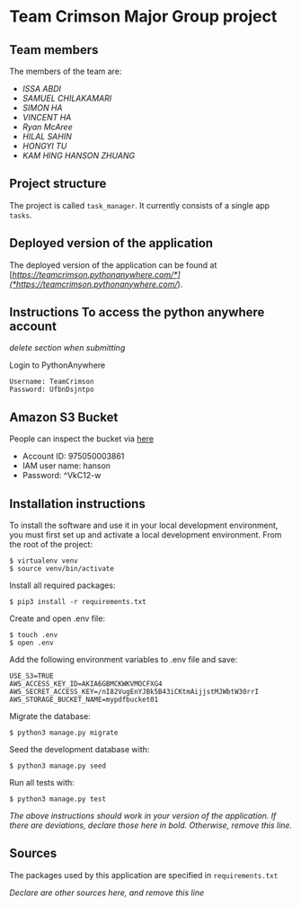 # Team Crimson Major Group project

## Team members
The members of the team are:
- *ISSA ABDI*
- *SAMUEL CHILAKAMARI*
- *SIMON HA*
- *VINCENT HA*
- *Ryan McAree*
- *HILAL SAHIN*
- *HONGYI TU*
- *KAM HING HANSON ZHUANG*

## Project structure
The project is called `task_manager`.  It currently consists of a single app `tasks`.

## Deployed version of the application
The deployed version of the application can be found at [*https://teamcrimson.pythonanywhere.com/*](*https://teamcrimson.pythonanywhere.com/*).

## Instructions To access the python anywhere account
*delete section when submitting*

Login to PythonAnywhere
```
Username: TeamCrimson
Password: UfbnDsjntpo
```

## Amazon S3 Bucket
People can inspect the bucket via [here](https://aws.amazon.com)
- Account ID: 975050003861
- IAM user name: hanson
- Password: ^VkC12-w

## Installation instructions
To install the software and use it in your local development environment, you must first set up and activate a local development environment.  From the root of the project:

```
$ virtualenv venv
$ source venv/bin/activate
```

Install all required packages:

```
$ pip3 install -r requirements.txt
```

Create and open .env file:

```
$ touch .env
$ open .env
```

Add the following environment variables to .env file and save:

```
USE_S3=TRUE
AWS_ACCESS_KEY_ID=AKIA6GBMCKWKVMOCFXG4
AWS_SECRET_ACCESS_KEY=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
AWS_STORAGE_BUCKET_NAME=mypdfbucket01
```

Migrate the database:

```
$ python3 manage.py migrate
```

Seed the development database with:

```
$ python3 manage.py seed
```

Run all tests with:
```
$ python3 manage.py test
```

*The above instructions should work in your version of the application.  If there are deviations, declare those here in bold.  Otherwise, remove this line.*

## Sources
The packages used by this application are specified in `requirements.txt`

*Declare are other sources here, and remove this line*
